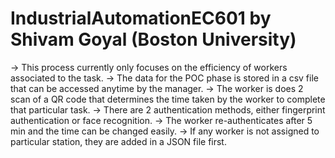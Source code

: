 # IndustrialAutomationEC601 by Shivam Goyal (Boston University)

-> This process currently only focuses on the efficiency of workers associated to the task.
-> The data for the POC phase is stored in a csv file that can be accessed anytime by the manager.
-> The worker is does 2 scan of a QR code that determines the time taken by the worker to complete that particular task.
-> There are 2 authentication methods, either fingerprint authentication or face recognition.
-> The worker re-authenticates after 5 min and the time can be changed easily.
-> If any worker is not assigned to particular station, they are added in a JSON file first.
